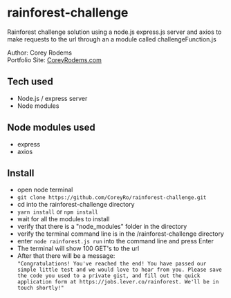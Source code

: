 # rainforest-challenge
Rainforest challenge solution using a node.js express.js server and axios to make requests to the url through an a module called challengeFunction.js  

Author: Corey Rodems  
Portfolio Site: [CoreyRodems.com](http://www.coreyrodems.com 'coreyrodems.com')
## Tech used
- Node.js / express server
- Node modules

## Node modules used
- express
- axios
## Install
- open node terminal 
- `git clone https://github.com/CoreyRo/rainforest-challenge.git`
- cd into the rainforest-challenge directory
- `yarn install` or `npm install`
- wait for all the modules to install
- verify that there is a "node_modules" folder in the directory
- verify the terminal command line is in the /rainforest-challenge directory
- enter `node rainforest.js run` into the command line and press Enter
- The terminal will show 100 GET's to the url
- After that there will be a message:  
```"Congratulations! You've reached the end! You have passed our simple little test and we would love to hear from you. Please save the code you used to a private gist, and fill out the quick application form at https://jobs.lever.co/rainforest. We'll be in touch shortly!"```





